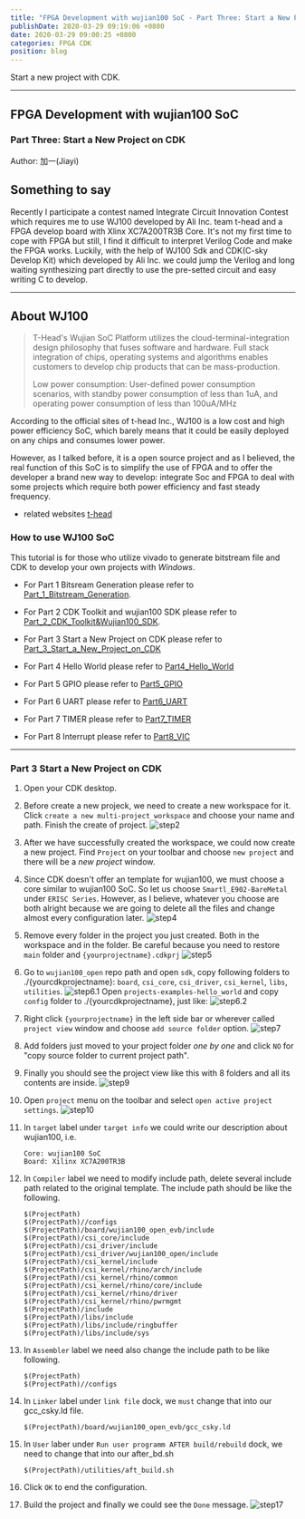 ```yaml
---
title: "FPGA Development with wujian100 SoC - Part Three: Start a New Project on CDK"
publishDate: 2020-03-29 09:19:06 +0800
date: 2020-03-29 09:00:25 +0800
categories: FPGA CDK
position: blog
---
```


Start a new project with CDK.

---

<div id="toc"></div>

## FPGA Development with wujian100 SoC

### Part Three: Start a New Project on CDK

Author: 加一(Jiayi)

## Something to say

Recently I participate a contest named Integrate Circuit Innovation Contest which requires me to use WJ100 developed by Ali Inc. team t-head and a FPGA develop board with Xlinx XC7A200TR3B Core. It's not my first time to cope with FPGA but still, I find it difficult to interpret Verilog Code and make the FPGA works. Luckily, with the help of WJ100 Sdk and CDK(C-sky Develop Kit) which developed by Ali Inc. we could jump the Verilog and long waiting synthesizing part directly to use the pre-setted circuit and easy writing C to develop.

---

## About WJ100

>T-Head's Wujian SoC Platform utilizes the cloud-terminal-integration design philosophy that fuses software and hardware. Full stack integration of chips, operating systems and algorithms enables customers to develop chip products that can be mass-production.
>
>Low power consumption: User-defined power consumption scenarios, with standby power consumption of less than 1uA, and operating power consumption of less than 100uA/MHz

According to the official sites of t-head Inc., WJ100 is a low cost and high power efficiency SoC, which barely means that it could be easily deployed on any chips and consumes lower power.

However, as I talked before, it is a open source project and as I believed, the real function of this SoC is to simplify the use of FPGA and to offer the developer a brand new way to develop: integrate Soc and FPGA to deal with some projects which require both power efficiency and fast steady frequency.

* related websites
[t-head](https://www.t-head.cn/)

### How to use WJ100 SoC

This tutorial is for those who utilize vivado to generate bitstream file and CDK to develop your own projects with *Windows*.

* For Part 1 Bitsream Generation please refer to [Part_1_Bitstream_Generation](https://shieldjy.github.io/post/FPGA-Development-with-WJ100-SoC-P1.html).

* For Part 2 CDK Toolkit and wujian100 SDK please refer to [Part_2_CDK_Toolkit&Wujian100_SDK](https://shieldjy.github.io/post/FPGA-Development-with-WJ100-SoC-P2.html).

* For Part 3 Start a New Project on CDK please refer to [Part_3_Start_a_New_Project_on_CDK](https://shieldjy.github.io/post/FPGA-Development-with-WJ100-SoC-P3.html)

* For Part 4 Hello World please refer to [Part4_Hello_World](https://shieldjy.github.io/post/FPGA-Development-with-WJ100-SoC-P4.html)

* For Part 5 GPIO please refer to [Part5_GPIO](https://shieldjy.github.io/post/FPGA-Development-with-WJ100-SoC-P5.html)

* For Part 6 UART please refer to [Part6_UART](https://shieldjy.github.io/post/FPGA-Development-with-WJ100-SoC-P6.html)

* For Part 7 TIMER please refer to [Part7_TIMER](https://shieldjy.github.io/post/FPGA-Development-with-WJ100-SoC-P7.html)

* For Part 8 Interrupt please refer to [Part8_VIC](https://shieldjy.github.io/post/FPGA-Development-with-WJ100-SoC-P8.html)

---

### Part 3 Start a New Project on CDK

1. Open your CDK desktop.

2. Before create a new projeck, we need to create a new workspace for it. Click `create a new multi-project workspace` and choose your name and path. Finish the create of project.
    ![step2](https://s1.ax1x.com/2020/03/31/GK9EsP.png)

3. After we have successfully created the workspace, we could now create a new project. Find `Project` on your toolbar and choose `new project` and there will be a *new project* window.

4. Since CDK doesn't offer an template for wujian100, we must choose a core similar to wujian100 SoC. So let us choose `Smartl_E902-BareMetal` under `ERISC Series`. However, as I believe, whatever you choose are both alright because we are going to delete all the files and change almost every configuration later.
    ![step4](https://s1.ax1x.com/2020/03/31/GK9iRA.png)

5. Remove every folder in the project you just created. Both in the workspace and in the folder. Be careful because you need to restore `main` folder and `{yourprojectname}.cdkprj`
    ![step5](https://s1.ax1x.com/2020/03/31/GK9AMt.png)

6. Go to `wujian100_open` repo path and open `sdk`, copy following folders to ./{yourcdkprojectname}: `board`, `csi_core`, `csi_driver`, `csi_kernel`, `libs`, `utilities`.
    ![step6.1](https://s1.ax1x.com/2020/03/31/GK9PGd.png)
    Open `projects-examples-hello_world` and copy `config` folder to ./{yourcdkprojectname}, just like:
    ![step6.2](https://s1.ax1x.com/2020/03/31/GK9FxI.png)

7. Right click `{yourprojectname}` in the left side bar or wherever called `project view` window and choose `add source folder` option.
    ![step7](https://s1.ax1x.com/2020/03/31/GK9eZ8.png)

8. Add folders just moved to your project folder *one by one* and click `NO` for "copy source folder to current project path".

9. Finally you should see the project view like this with 8 folders and all its contents are inside.
    ![step9](https://s1.ax1x.com/2020/03/31/GK9mdS.png)

10. Open `project` menu on the toolbar and select `open active project settings`.
    ![step10](https://s1.ax1x.com/2020/03/31/GK9nIg.png)

11. In `target` label under `target info` we could write our description about wujian100, i.e.

    ```text
    Core: wujian100 SoC
    Board: Xilinx XC7A200TR3B
    ```

12. In `Compiler` label we need to modify include path, delete several include path related to the original template. The include path should be like the following.

    ```path
    $(ProjectPath)
    $(ProjectPath)//configs
    $(ProjectPath)/board/wujian100_open_evb/include
    $(ProjectPath)/csi_core/include
    $(ProjectPath)/csi_driver/include
    $(ProjectPath)/csi_driver/wujian100_open/include
    $(ProjectPath)/csi_kernel/include
    $(ProjectPath)/csi_kernel/rhino/arch/include
    $(ProjectPath)/csi_kernel/rhino/common
    $(ProjectPath)/csi_kernel/rhino/core/include
    $(ProjectPath)/csi_kernel/rhino/driver
    $(ProjectPath)/csi_kernel/rhino/pwrmgmt
    $(ProjectPath)/include
    $(ProjectPath)/libs/include
    $(ProjectPath)/libs/include/ringbuffer
    $(ProjectPath)/libs/include/sys
    ```

13. In `Assembler` label we need also change the include path to be like following.

    ```path
    $(ProjectPath)
    $(ProjectPath)//configs
    ```

14. In `Linker` label under `link file` dock, we `must` change that into our gcc_csky.ld file.

    ```path
    $(ProjectPath)/board/wujian100_open_evb/gcc_csky.ld
    ```

15. In `User` laber under `Run user programm AFTER build/rebuild` dock, we need to change that into our after_bd.sh

    ```path
    $(ProjectPath)/utilities/aft_build.sh
    ```

16. Click `OK` to end the configuration.

17. Build the project and finally we could see the `Done` message.
    ![step17](https://s1.ax1x.com/2020/03/31/GK9KiQ.png)
